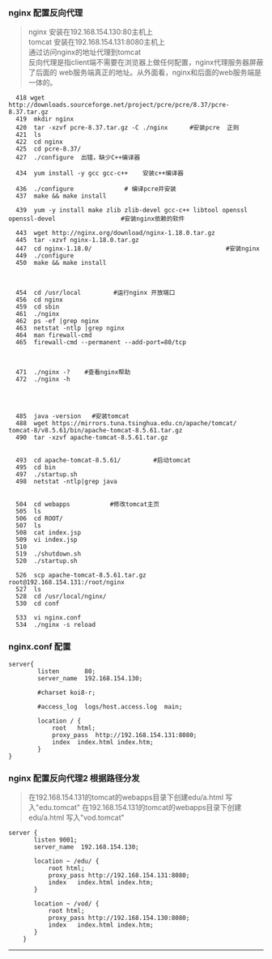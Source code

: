  ### nginx 配置反向代理
> nginx 安装在192.168.154.130:80主机上<br/>
> tomcat 安装在192.168.154.131:8080主机上<br/>
> 通过访问nginx的地址代理到tomcat<br/>
> 反向代理是指client端不需要在浏览器上做任何配置，nginx代理服务器屏蔽了后面的
> web服务端真正的地址。从外面看，nginx和后面的web服务端是一体的。


```
  418 wget  http://downloads.sourceforge.net/project/pcre/pcre/8.37/pcre-8.37.tar.gz
  419  mkdir nginx
  420  tar -xzvf pcre-8.37.tar.gz -C ./nginx      #安装pcre  正则
  421  ls
  422  cd nginx
  425  cd pcre-8.37/  
  427  ./configure  出错，缺少C++编译器

  434  yum install -y gcc gcc-c++    安装c++编译器
  
  436  ./configure              # 编译pcre并安装
  437  make && make install     

  439  yum -y install make zlib zlib-devel gcc-c++ libtool openssl openssl-devel                  #安装nginx依赖的软件
 
  443  wget http://nginx.org/download/nginx-1.18.0.tar.gz
  445  tar -xzvf nginx-1.18.0.tar.gz
  447  cd nginx-1.18.0/                                     #安装nginx
  449  ./configure
  450  make && make install


 
  454  cd /usr/local         #运行nginx 开放端口
  456  cd nginx
  459  cd sbin
  461  ./nginx                        
  462  ps -ef |grep nginx
  463  netstat -ntlp |grep nginx
  464  man firewall-cmd
  465  firewall-cmd --permanent --add-port=80/tcp

  
 
  471  ./nginx -?    #查看nginx帮助
  472  ./nginx -h
 
  
 
  
  485  java -version   #安装tomcat
  488  wget https://mirrors.tuna.tsinghua.edu.cn/apache/tomcat/  tomcat-8/v8.5.61/bin/apache-tomcat-8.5.61.tar.gz
  490  tar -xzvf apache-tomcat-8.5.61.tar.gz

  
  493  cd apache-tomcat-8.5.61/         #启动tomcat
  495  cd bin
  497  ./startup.sh
  498  netstat -ntlp|grep java


  504  cd webapps           #修改tomcat主页
  505  ls
  506  cd ROOT/
  507  ls
  508  cat index.jsp
  509  vi index.jsp
  510  
  519  ./shutdown.sh
  520  ./startup.sh

  526  scp apache-tomcat-8.5.61.tar.gz root@192.168.154.131:/root/nginx
  527  ls
  528  cd /usr/local/nginx/
  530  cd conf

  533  vi nginx.conf
  534  ./nginx -s reload
```

### nginx.conf 配置
```
server{
        listen       80;
        server_name  192.168.154.130;

        #charset koi8-r;

        #access_log  logs/host.access.log  main;

        location / {
            root   html;
            proxy_pass  http://192.168.154.131:8080;
            index  index.html index.htm;
        }
}
```

### nginx 配置反向代理2 根据路径分发
> 在192.168.154.131的tomcat的webapps目录下创建edu/a.html  写入"edu.tomcat"
> 在192.168.154.131的tomcat的webapps目录下创建edu/a.html  写入"vod.tomcat"
```
server {
       listen 9001;
       server_name  192.168.154.130;

       location ~ /edu/ {
           root html;
           proxy_pass http://192.168.154.131:8080;
           index   index.html index.htm;
       }

       location ~ /vod/ {
           root html;
           proxy_pass http://192.168.154.130:8080;
           index   index.html index.htm;
       }
    }

```


---
#
#
<meta http-equiv="refresh" content="5">



